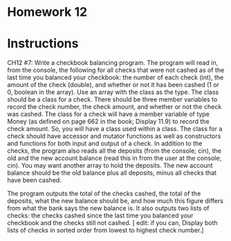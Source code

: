 # Homework 12
# Instructions
CH12 #7: Write a checkbook balancing program. The program will read in, from the console, the following for all checks that were not cashed as of the last time you balanced your checkbook: the number of each check (int), the amount of the check (double), and whether or not it has been cashed (1 or 0, boolean in the array). Use an array with the class as the type. The class should be a class for a check. There should be three member variables to record the check number, the check amount, and whether or not the check was cashed. The class for a check will have a member variable of type Money (as defined on page 662 in the book; Display 11.9) to record the check amount. So, you will have a class used within a class. The class for a check should have accessor and mutator functions as well as constructors and functions for both input and output of a check. In addition to the checks, the program also reads all the deposits (from the console; cin), the old and the new account balance (read this in from the user at the console; cin). You may want another array to hold the deposits. The new account balance should be the old balance plus all deposits, minus all checks that have been cashed.

The program outputs the total of the checks cashed, the total of the deposits, what the new balance should be, and how much this figure differs from what the bank says the new balance is. It also outputs two lists of checks: the checks cashed since the last time you balanced your checkbook and the checks still not cashed. [ edit: if you can, Display both lists of checks in sorted order from lowest to highest check number.]
